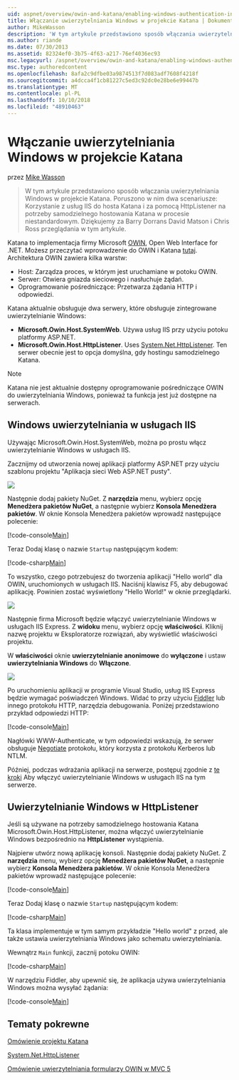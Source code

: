 ```yaml
---
uid: aspnet/overview/owin-and-katana/enabling-windows-authentication-in-katana
title: Włączanie uwierzytelniania Windows w projekcie Katana | Dokumentacja firmy Microsoft
author: MikeWasson
description: 'W tym artykule przedstawiono sposób włączania uwierzytelniania Windows w projekcie Katana. Poruszono w nim dwa scenariusze: Korzystanie z usług IIS do hosta Katana i za pomocą HttpListener na potrzeby samodzielnego hostowania Kat...'
ms.author: riande
ms.date: 07/30/2013
ms.assetid: 82324ef0-3b75-4f63-a217-76ef4036ec93
msc.legacyurl: /aspnet/overview/owin-and-katana/enabling-windows-authentication-in-katana
msc.type: authoredcontent
ms.openlocfilehash: 8afa2c9dfbe03a9874513f7d083adf7608f4218f
ms.sourcegitcommit: a4dcca4f1cb81227c5ed3c92dc0e28be6e99447b
ms.translationtype: MT
ms.contentlocale: pl-PL
ms.lasthandoff: 10/10/2018
ms.locfileid: "48910463"
---
```

<a name="enabling-windows-authentication-in-katana"></a>Włączanie uwierzytelniania Windows w projekcie Katana
====================
przez [Mike Wasson](https://github.com/MikeWasson)

> W tym artykule przedstawiono sposób włączania uwierzytelniania Windows w projekcie Katana. Poruszono w nim dwa scenariusze: Korzystanie z usług IIS do hosta Katana i za pomocą HttpListener na potrzeby samodzielnego hostowania Katana w procesie niestandardowym. Dziękujemy za Barry Dorrans David Matson i Chris Ross przeglądania w tym artykule.


Katana to implementacja firmy Microsoft [OWIN](http://owin.org/), Open Web Interface for .NET. Możesz przeczytać wprowadzenie do OWIN i Katana [tutaj](an-overview-of-project-katana.md). Architektura OWIN zawiera kilka warstw:

- Host: Zarządza proces, w którym jest uruchamiane w potoku OWIN.
- Serwer: Otwiera gniazda sieciowego i nasłuchuje żądań.
- Oprogramowanie pośredniczące: Przetwarza żądania HTTP i odpowiedzi.

Katana aktualnie obsługuje dwa serwery, które obsługuje zintegrowane uwierzytelnianie Windows:

- **Microsoft.Owin.Host.SystemWeb**. Używa usług IIS przy użyciu potoku platformy ASP.NET.
- **Microsoft.Owin.Host.HttpListener**. Uses [System.Net.HttpListener](https://msdn.microsoft.com/library/system.net.httplistener.aspx). Ten serwer obecnie jest to opcja domyślna, gdy hostingu samodzielnego Katana.

> [!NOTE]
> Katana nie jest aktualnie dostępny oprogramowanie pośredniczące OWIN do uwierzytelniania Windows, ponieważ ta funkcja jest już dostępne na serwerach.

## <a name="windows-authentication-in-iis"></a>Windows uwierzytelniania w usługach IIS

Używając Microsoft.Owin.Host.SystemWeb, można po prostu włącz uwierzytelnianie Windows w usługach IIS.

Zacznijmy od utworzenia nowej aplikacji platformy ASP.NET przy użyciu szablonu projektu "Aplikacja sieci Web ASP.NET pusty".

![](enabling-windows-authentication-in-katana/_static/image1.png)

Następnie dodaj pakiety NuGet. Z **narzędzia** menu, wybierz opcję **Menedżera pakietów NuGet**, a następnie wybierz **Konsola Menedżera pakietów**. W oknie Konsola Menedżera pakietów wprowadź następujące polecenie:

[!code-console[Main](enabling-windows-authentication-in-katana/samples/sample1.cmd)]

Teraz Dodaj klasę o nazwie `Startup` następującym kodem:

[!code-csharp[Main](enabling-windows-authentication-in-katana/samples/sample2.cs)]

To wszystko, czego potrzebujesz do tworzenia aplikacji "Hello world" dla OWIN, uruchomionych w usługach IIS. Naciśnij klawisz F5, aby debugować aplikację. Powinien zostać wyświetlony "Hello World!" w oknie przeglądarki.

![](enabling-windows-authentication-in-katana/_static/image2.png)

Następnie firma Microsoft będzie włączyć uwierzytelnianie Windows w usługach IIS Express. Z **widoku** menu, wybierz opcję **właściwości**. Kliknij nazwę projektu w Eksploratorze rozwiązań, aby wyświetlić właściwości projektu.

W **właściwości** oknie **uwierzytelnianie anonimowe** do **wyłączone** i ustaw **uwierzytelniania Windows** do  **Włączone**.

![](enabling-windows-authentication-in-katana/_static/image3.png)

Po uruchomieniu aplikacji w programie Visual Studio, usług IIS Express będzie wymagać poświadczeń Windows. Widać to przy użyciu [Fiddler](http://fiddler2.com/home) lub innego protokołu HTTP, narzędzia debugowania. Poniżej przedstawiono przykład odpowiedzi HTTP:

[!code-console[Main](enabling-windows-authentication-in-katana/samples/sample3.cmd?highlight=1,5-6)]

Nagłówki WWW-Authenticate, w tym odpowiedzi wskazują, że serwer obsługuje [Negotiate](http://www.ietf.org/rfc/rfc4559.txt) protokołu, który korzysta z protokołu Kerberos lub NTLM.

Później, podczas wdrażania aplikacji na serwerze, postępuj zgodnie z [te kroki](https://www.iis.net/configreference/system.webserver/security/authentication/windowsauthentication) Aby włączyć uwierzytelnianie Windows w usługach IIS na tym serwerze.

## <a name="windows-authentication-in-httplistener"></a>Uwierzytelnianie Windows w HttpListener

Jeśli są używane na potrzeby samodzielnego hostowania Katana Microsoft.Owin.Host.HttpListener, można włączyć uwierzytelnianie Windows bezpośrednio na **HttpListener** wystąpienia.

Najpierw utwórz nową aplikację konsoli. Następnie dodaj pakiety NuGet. Z **narzędzia** menu, wybierz opcję **Menedżera pakietów NuGet**, a następnie wybierz **Konsola Menedżera pakietów**. W oknie Konsola Menedżera pakietów wprowadź następujące polecenie:

[!code-console[Main](enabling-windows-authentication-in-katana/samples/sample4.cmd)]

Teraz Dodaj klasę o nazwie `Startup` następującym kodem:

[!code-csharp[Main](enabling-windows-authentication-in-katana/samples/sample5.cs)]

Ta klasa implementuje w tym samym przykładzie "Hello world" z przed, ale także ustawia uwierzytelniania Windows jako schematu uwierzytelniania.

Wewnątrz `Main` funkcji, zacznij potoku OWIN:

[!code-csharp[Main](enabling-windows-authentication-in-katana/samples/sample6.cs)]

W narzędziu Fiddler, aby upewnić się, że aplikacja używa uwierzytelniania Windows można wysyłać żądania:

[!code-console[Main](enabling-windows-authentication-in-katana/samples/sample7.cmd?highlight=1,4-5)]

## <a name="related-topics"></a>Tematy pokrewne

[Omówienie projektu Katana](an-overview-of-project-katana.md)

[System.Net.HttpListener](https://msdn.microsoft.com/library/system.net.httplistener.aspx)

[Omówienie uwierzytelniania formularzy OWIN w MVC 5](https://blogs.msdn.com/b/webdev/archive/2013/07/03/understanding-owin-forms-authentication-in-mvc-5.aspx)
